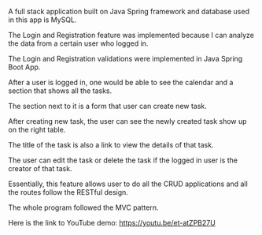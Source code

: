 A full stack application built on Java Spring framework and database used in this app is MySQL. 

The Login and Registration feature was implemented because I can analyze the data from a certain user who logged in. 

The Login and Registration validations were implemented in Java Spring Boot App. 

After a user is logged in, one would be able to see the calendar and a section that shows all the tasks. 

The section next to it is a form that user can create new task. 

After creating new task, the user can see the newly created task show up on the right table. 

The title of the task is also a link to view the details of that task. 

The user can edit the task or delete the task if the logged in user is the creator of that task. 

Essentially, this feature allows user to do all the CRUD applications and all the routes follow the RESTful design. 

The whole program followed the MVC pattern.

Here is the link to YouTube demo:
https://youtu.be/et-atZPB27U 
